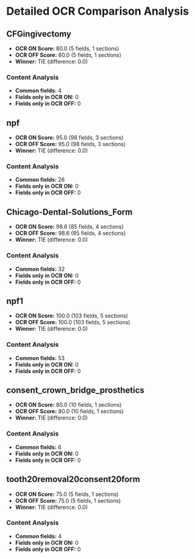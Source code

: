 # Detailed OCR Comparison Analysis

## CFGingivectomy

- **OCR ON Score:** 80.0 (5 fields, 1 sections)
- **OCR OFF Score:** 80.0 (5 fields, 1 sections)
- **Winner:** TIE (difference: 0.0)

### Content Analysis
- **Common fields:** 4
- **Fields only in OCR ON:** 0
- **Fields only in OCR OFF:** 0

## npf

- **OCR ON Score:** 95.0 (98 fields, 3 sections)
- **OCR OFF Score:** 95.0 (98 fields, 3 sections)
- **Winner:** TIE (difference: 0.0)

### Content Analysis
- **Common fields:** 26
- **Fields only in OCR ON:** 0
- **Fields only in OCR OFF:** 0

## Chicago-Dental-Solutions_Form

- **OCR ON Score:** 98.6 (85 fields, 4 sections)
- **OCR OFF Score:** 98.6 (85 fields, 4 sections)
- **Winner:** TIE (difference: 0.0)

### Content Analysis
- **Common fields:** 32
- **Fields only in OCR ON:** 0
- **Fields only in OCR OFF:** 0

## npf1

- **OCR ON Score:** 100.0 (103 fields, 5 sections)
- **OCR OFF Score:** 100.0 (103 fields, 5 sections)
- **Winner:** TIE (difference: 0.0)

### Content Analysis
- **Common fields:** 53
- **Fields only in OCR ON:** 0
- **Fields only in OCR OFF:** 0

## consent_crown_bridge_prosthetics

- **OCR ON Score:** 80.0 (10 fields, 1 sections)
- **OCR OFF Score:** 80.0 (10 fields, 1 sections)
- **Winner:** TIE (difference: 0.0)

### Content Analysis
- **Common fields:** 6
- **Fields only in OCR ON:** 0
- **Fields only in OCR OFF:** 0

## tooth20removal20consent20form

- **OCR ON Score:** 75.0 (5 fields, 1 sections)
- **OCR OFF Score:** 75.0 (5 fields, 1 sections)
- **Winner:** TIE (difference: 0.0)

### Content Analysis
- **Common fields:** 4
- **Fields only in OCR ON:** 0
- **Fields only in OCR OFF:** 0

